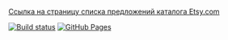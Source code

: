 [Ссылка на страницу списка предложений каталога Etsy.com](https://VladimirFilippov555.github.io/ra3-homework-listing)

[![Build status](https://ci.appveyor.com/api/projects/status/fxnjr8r4sn7qq9cf?svg=true)](https://ci.appveyor.com/project/VladimirFilippov555/ra3-homework-listing)
[![GitHub Pages](https://img.shields.io/badge/GitHub%20Pages-GO-green.svg)](https://VladimirFilippov555.github.io/ra3-homework-listing)
